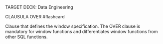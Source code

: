 TARGET DECK: Data Engineering

CLAUSULA OVER #flashcard
<!--ID: 1660160097355-->
 
 Clause that defines the window specification. The OVER clause is mandatory for window functions and differentiates window functions from other SQL functions. 


